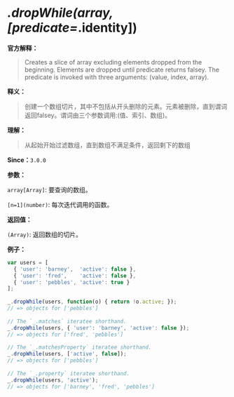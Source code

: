 # _.dropWhile(array, [predicate=_.identity])

**官方解释：**

> Creates a slice of array excluding elements dropped from the beginning. Elements are dropped until predicate returns falsey. The predicate is invoked with three arguments: (value, index, array).

**释义：**

> 创建一个数组切片，其中不包括从开头删除的元素。元素被删除，直到谓词返回falsey。谓词由三个参数调用:(值、索引、数组)。

**理解：**

> 从起始开始过滤数组，直到数组不满足条件，返回剩下的数组

**Since：**`3.0.0`

**参数：**

`array[Array]`: 要查询的数组。

`[n=1](number)`: 每次迭代调用的函数。

**返回值：**

`(Array)`: 返回数组的切片。

**例子：**

```javascript
var users = [
  { 'user': 'barney',  'active': false },
  { 'user': 'fred',    'active': false },
  { 'user': 'pebbles', 'active': true }
];
 
_.dropWhile(users, function(o) { return !o.active; });
// => objects for ['pebbles']
 
// The `_.matches` iteratee shorthand.
_.dropWhile(users, { 'user': 'barney', 'active': false });
// => objects for ['fred', 'pebbles']
 
// The `_.matchesProperty` iteratee shorthand.
_.dropWhile(users, ['active', false]);
// => objects for ['pebbles']
 
// The `_.property` iteratee shorthand.
_.dropWhile(users, 'active');
// => objects for ['barney', 'fred', 'pebbles']
```